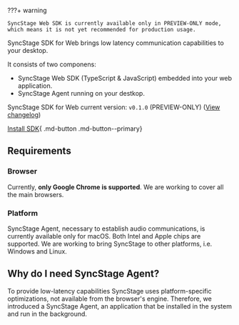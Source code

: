 ???+ warning

    SyncStage Web SDK is currently available only in PREVIEW-ONLY mode, which means it is not yet recommended for production usage.

SyncStage SDK for Web brings low latency communication capabilities to your desktop. 

It consists of two componens:

* SyncStage Web SDK (TypeScript & JavaScript) embedded into your web application.
* SyncStage Agent running on your destkop.

SyncStage SDK for Web current version: `v0.1.0` (PREVIEW-ONLY) ([View changelog](changelog.md))

[Install SDK](quickstart.md){ .md-button .md-button--primary} 
<!-- [Test SyncStage Web SDK on macOS](https://syncstagebrowsersdktestapp.web.app/){ .md-button target=_blank } -->

## Requirements 
### Browser
Currently, **only Google Chrome is supported**. We are working to cover all the main browsers.

### Platform
SyncStage Agent, necessary to establish audio communications, is currently available only for macOS. Both Intel and Apple chips are supported. We are working to bring SyncStage to other platforms, i.e. Windows and Linux.


## Why do I need SyncStage Agent?
To provide low-latency capabilities SyncStage uses platform-specific optimizations, not available from the browser's engine. Therefore, we introduced a SyncStage Agent, an application that be installed in the system and run in the background. 

